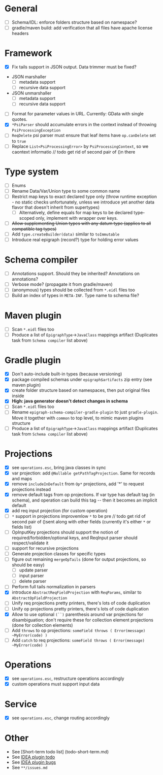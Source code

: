 # General
- [ ] Schema/IDL: enforce folders structure based on namespace?
- [ ] gradle/maven build: add verification that all files have apache license headers

# Framework
- [x] Fix tails support in JSON output. Data trimmer must be fixed?
- JSON marshaller
  -[ ] metadata support
  -[ ] recursive data support
- JSON unmarshaller
  -[ ] metadata support
  -[ ] recursive data support
- [ ] Format for parameter values in URL. Currently: GData with single quotes.
- [x] `*PsiParser` should accumulate errors in the context instead of throwing `PsiProcessingException`
- [ ] `ReqDelete` psi parser must ensure that leaf items have `op.canDelete` set to `true`
- [ ] Replace `List<PsiProcessingError>` by `PsiProcessingContext`, so we caontext informatio // todo get rid of second pair of ()n there

# Type system
- [ ] Enums
- [ ] Rename Data/Var/Union type to some common name
- [ ] Restrict map keys to exact declared type only (throw runtime exception - no static checks unfortunately, unless we introduce yet another data flavor that doesn't inherit from supertypes)
  - [ ] Alternatively, define equals for map keys to be declared type-scoped only, implement with wrapper over keys.
- [ ] ~~Allow supplementing Union types with any datum type (applies to all compatible tag types)~~
- [ ] Add `type.createBuilder(data)` similar to `toImmutable`
- [ ] Introduce real epigraph (record?) type for holding error values

# Schema compiler
- [ ] Annotations support. Should they be inherited? Annotations on annotations?
- [ ] Verbose mode? (propagate it from gradle/maven)
- [ ] (anonymous) types should be collected from `*.eidl` files too
- [ ] Build an index of types in `META-INF`. Type name to schema file?

# Maven plugin
- [ ] Scan `*.eidl` files too
- [ ] Produce a list of `EpigraphType`->`JavaClass` mappings artifact (Duplicates task from `Schema compiler` list above)

# Gradle plugin
- [x] Don't auto-include built-in types (because versioning)
- [x] package compiled schemas under `epigraph$artifacts` zip entry (see maven plugin)
- [x] create folder structure based on namespaces, then put original files inside
- [x] **High: java generator doesn't detect changes in schema**
- [ ] Scan `*.eidl` files too
- [ ] Rename `epigraph-schema-compiler-gradle-plugin` to just `gradle-plugin`. Move it together with `common` to top level, to mimic maven plugins structure
- [ ] Produce a list of `EpigraphType`->`JavaClass` mappings artifact (Duplicates task from `Schema compiler` list above)

# Projections
- [x] see `operations.esc`, bring java classes in sync
- [x] var projection: add `@Nullable getPathTagProjection`. Same for records and maps
- [x] remove `includeInDefault` from `Op*` projections, add '*' to request projections instead
- [x] remove default tags from op projections. If var type has default tag (in schema), and operation can build this tag -- then it becomes an implicit default
- [x] add req input projection (for custom operation)
- [ ] `*` support in projections improvemlow `*` to be pre // todo get rid of second pair of ()sent along with other fields (currently it's either `*` or fields list)
- [ ] OpInputKey projections should support the notion of required/forbidden/optional keys, and ReqInput parser should respect/validate it
- [ ] support for recursive projections
- [ ] Generate projection classes for specific types
- [ ] figure out remaining `mergeOpTails` (done for output projections, so should be easy)
  - [ ] update parser
  - [ ] input parser
  - [ ] delete parser
- [ ] Perform full tails normalization in parsers
- [x] introduce `AbstractReqFieldProjection` with `ReqParams`, similar to `AbstractOpFieldProjection`
- [ ] Unify req projections pretty printers, there's lots of code duplication
- [ ] Unify op projections pretty printers, there's lots of code duplication
- [x] Allow to use optional `(``)` parenthesis around var projections for disambiguation; don't require these for collection element projections (done for collection elements)
- [ ] Add `throws` to op projections: `someField throws ( Error(message) ~MyError(code) )`
- [ ] Add `catch` to req projections: `someField throws ( Error(message) ~MyError(code) )`

# Operations  
- [x] see `operations.esc`, restructure operations accordingly
- [x] custom operations must support input data

# Service
- [x] see `operations.esc`, change routing accordingly

# Other
- See [Short-term todo list] (todo-short-term.md)
- See [IDEA plugin todo](idea-plugin/todo.md)
- See [IDEA plugin bugs](idea-plugin/bugs.md)
- See `**/issues.md`
